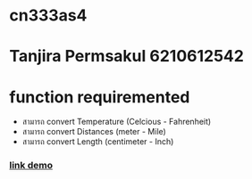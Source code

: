 # cn333as4 
# Tanjira Permsakul 6210612542 
# function requiremented 
 - สามารถ convert Temperature (Celcious - Fahrenheit)
 - สามารถ convert Distances (meter - Mile) 
 - สามารถ convert Length (centimeter - Inch) 
### [link demo](https://youtu.be/-uQWY7mXo2g)
